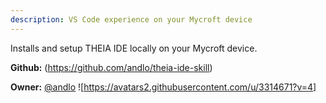 ```yaml
---
description: VS Code experience on your Mycroft device
---
```

Installs and setup THEIA IDE locally on your Mycroft device.

**Github:** (https://github.com/andlo/theia-ide-skill)

**Owner:** [@andlo](https://github.com/andlo) ![https://avatars2.githubusercontent.com/u/3314671?v=4]

